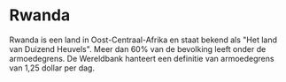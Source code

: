 # Rwanda

Rwanda is een land in Oost-Centraal-Afrika en staat bekend als "Het land van
Duizend Heuvels". Meer dan 60% van de bevolking leeft onder de armoedegrens. De
Wereldbank hanteert een definitie van armoedegrens van 1,25 dollar per dag.
